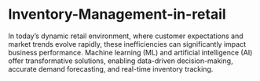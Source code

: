 # Inventory-Management-in-retail

In today’s dynamic retail environment, where customer expectations and market trends evolve rapidly, these inefficiencies can significantly impact business performance. Machine learning (ML) and artificial intelligence (AI) offer transformative solutions, enabling data-driven decision-making, accurate demand forecasting, and real-time inventory tracking. 
